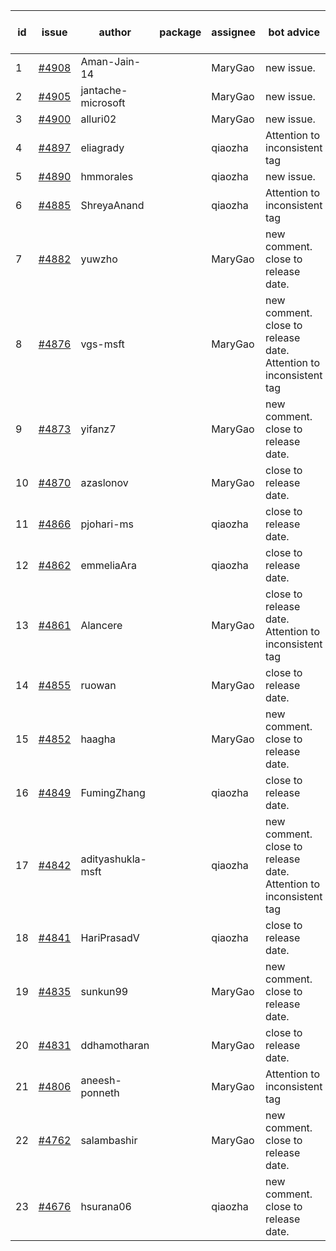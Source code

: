 | id | issue | author | package | assignee | bot advice | created date of issue | target release date | date from target |
| ------ | ------ | ------ | ------ | ------ | ------ | ------ | ------ | :-----: |
| 1 | [#4908](https://github.com/Azure/sdk-release-request/issues/4908) | Aman-Jain-14 |  | MaryGao | new issue. | 01-22 | 02-23 |  |
| 2 | [#4905](https://github.com/Azure/sdk-release-request/issues/4905) | jantache-microsoft |  | MaryGao | new issue. | 01-22 | 02-23 |  |
| 3 | [#4900](https://github.com/Azure/sdk-release-request/issues/4900) | alluri02 |  | MaryGao | new issue. | 01-22 | 02-23 |  |
| 4 | [#4897](https://github.com/Azure/sdk-release-request/issues/4897) | eliagrady |  | qiaozha | Attention to inconsistent tag | 01-18 | 02-23 |  |
| 5 | [#4890](https://github.com/Azure/sdk-release-request/issues/4890) | hmmorales |  | qiaozha | new issue. | 01-16 | 02-23 |  |
| 6 | [#4885](https://github.com/Azure/sdk-release-request/issues/4885) | ShreyaAnand |  | qiaozha | Attention to inconsistent tag | 01-15 | 02-23 |  |
| 7 | [#4882](https://github.com/Azure/sdk-release-request/issues/4882) | yuwzho |  | MaryGao | new comment. close to release date.  | 01-10 | 01-26 | 2 |
| 8 | [#4876](https://github.com/Azure/sdk-release-request/issues/4876) | vgs-msft |  | MaryGao | new comment. close to release date.  Attention to inconsistent tag | 01-09 | 01-26 | 2 |
| 9 | [#4873](https://github.com/Azure/sdk-release-request/issues/4873) | yifanz7 |  | MaryGao | new comment. close to release date.  | 01-09 | 01-26 | 2 |
| 10 | [#4870](https://github.com/Azure/sdk-release-request/issues/4870) | azaslonov |  | MaryGao | close to release date.  | 01-08 | 01-26 | 2 |
| 11 | [#4866](https://github.com/Azure/sdk-release-request/issues/4866) | pjohari-ms |  | qiaozha | close to release date.  | 01-06 | 01-26 | 2 |
| 12 | [#4862](https://github.com/Azure/sdk-release-request/issues/4862) | emmeliaAra |  | qiaozha | close to release date.  | 01-02 | 01-26 | 2 |
| 13 | [#4861](https://github.com/Azure/sdk-release-request/issues/4861) | Alancere |  | MaryGao | close to release date.  Attention to inconsistent tag | 12-27 | 01-26 | 2 |
| 14 | [#4855](https://github.com/Azure/sdk-release-request/issues/4855) | ruowan |  | MaryGao | close to release date.  | 12-27 | 01-26 | 2 |
| 15 | [#4852](https://github.com/Azure/sdk-release-request/issues/4852) | haagha |  | MaryGao | new comment. close to release date.  | 12-26 | 01-26 | 2 |
| 16 | [#4849](https://github.com/Azure/sdk-release-request/issues/4849) | FumingZhang |  | qiaozha | close to release date.  | 12-21 | 01-26 | 2 |
| 17 | [#4842](https://github.com/Azure/sdk-release-request/issues/4842) | adityashukla-msft |  | qiaozha | new comment. close to release date.  Attention to inconsistent tag | 12-20 | 01-26 | 2 |
| 18 | [#4841](https://github.com/Azure/sdk-release-request/issues/4841) | HariPrasadV |  | qiaozha | close to release date.  | 12-18 | 01-26 | 2 |
| 19 | [#4835](https://github.com/Azure/sdk-release-request/issues/4835) | sunkun99 |  | MaryGao | new comment. close to release date.  | 12-15 | 01-26 | 2 |
| 20 | [#4831](https://github.com/Azure/sdk-release-request/issues/4831) | ddhamotharan |  | MaryGao | close to release date.  | 12-12 | 01-26 | 2 |
| 21 | [#4806](https://github.com/Azure/sdk-release-request/issues/4806) | aneesh-ponneth |  | MaryGao | Attention to inconsistent tag | 11-29 | 02-23 |  |
| 22 | [#4762](https://github.com/Azure/sdk-release-request/issues/4762) | salambashir |  | MaryGao | new comment. close to release date.  | 11-13 | 01-26 | 2 |
| 23 | [#4676](https://github.com/Azure/sdk-release-request/issues/4676) | hsurana06 |  | qiaozha | new comment. close to release date.  | 10-23 | 01-26 | 2 |
